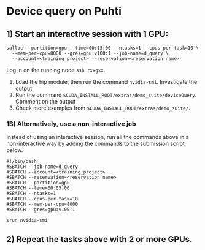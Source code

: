 # Device query on Puhti

## 1) Start an interactive session with 1 GPU:

```
salloc --partition=gpu --time=00:15:00 --ntasks=1 --cpus-per-task=10 \
  --mem-per-cpu=8000 --gres=gpu:v100:1 --job-name=d_query \
  --account=<training_project> --reservation=<reservation name>
```

Log in on the running node `ssh rxxgxx`.

1. Load the hip module, then run the command `nvidia-smi`. Investigate the
   output
2. Run the command `$CUDA_INSTALL_ROOT/extras/demo_suite/deviceQuery`. Comment
   on the output
3. Check more examples from `$CUDA_INSTALL_ROOT/extras/demo_suite/`.


### 1B) Alternatively, use a non-interactive job

Instead of using an interactive session, run all the commands above in a
non-interactive way by adding the commands to the submission script below.

```
#!/bin/bash
#SBATCH --job-name=d_query
#SBATCH --account=<training_project>
#SBATCH --reservation=<reservation name>
#SBATCH --partition=gpu
#SBATCH --time=00:05:00
#SBATCH --ntasks=1
#SBATCH --cpus-per-task=10
#SBATCH --mem-per-cpu=8000
#SBATCH --gres=gpu:v100:1

srun nvidia-smi
```

## 2) Repeat the tasks above with 2 or more GPUs.
